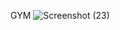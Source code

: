 GYM
![Screenshot (23)](https://user-images.githubusercontent.com/89268273/205025107-cceaa1eb-00b7-4692-8765-84ff59943fc8.png)
